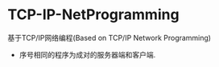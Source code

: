 # TCP-IP-NetProgramming
基于TCP/IP网络编程(Based on TCP/IP Network Programming)

- 序号相同的程序为成对的服务器端和客户端.


